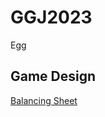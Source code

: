 # GGJ2023
Egg

## Game Design
[Balancing Sheet](https://docs.google.com/spreadsheets/d/1cuMhIYWQlWP_ikrgDPONubf9tVQcGHre00mRKHx4W2g/edit?usp=sharing)
